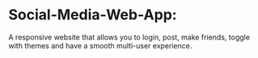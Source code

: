 # Social-Media-Web-App:
A responsive website that allows you to login, post, make friends, toggle with themes and have a smooth multi-user experience.
